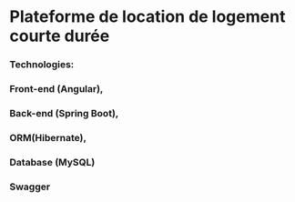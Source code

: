 # Plateforme de location de logement courte durée
### Technologies:
### Front-end (Angular), 
### Back-end (Spring Boot), 
### ORM(Hibernate), 
### Database (MySQL)
### Swagger
